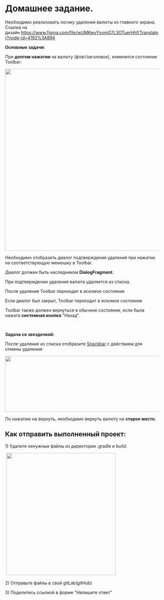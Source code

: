 <h1>Домашнее задание.</h1>

<p>Необходимо реализовать логику удаления валюты из главного экрана. Ссылка на дизайн&nbsp;<a href="https://www.figma.com/file/wUMKwvYvomG7L3OTuerHhf/Translator?node-id=4192%3A894" rel="noopener noreferrer nofollow">https://www.figma.com/file/wUMKwvYvomG7L3OTuerHhf/Translator?node-id=4192%3A894</a></p>

<p><strong>Основные задачи:</strong></p>

<p>При <strong>долгом нажатии</strong> на валюту (флаг/заголовок), изменится состояние Toolbar:</p>

<p style="text-align:center"><img alt="" height="594" name="Снимок экрана 2022-05-10 в 12.32.42.png" src="https://ucarecdn.com/8edcd7cc-de5b-46b0-8a2f-ec78147fefe6/" width="604" /></p>

<p>Необходимо отобразить диалог подтверждения удаления при нажатии на соответствующую менюшку в Toolbar.</p>

<p>Диалог должен быть наследником <strong>DialogFragment</strong>.</p>

<p>При подтверждении удаления валюта удаляется из списка.</p>

<p>После удаления Toolbar переходит в искомое состояние</p>

<p>Если диалог был закрыт,&nbsp;Toolbar переходит в искомое состояние</p>

<p>Toolbar также должен вернуться в обычное состояние, если была нажата <strong>системная кнопка</strong> &quot;Назад&quot;.</p>

<p>&nbsp;</p>

<p><strong>Задача со звездочкой:</strong></p>

<p>После удаление из списка отобразите <a href="https://developer.android.com/training/snackbar/action" rel="noopener noreferrer nofollow">Snackbar</a>&nbsp;с действием для отмены удаления:</p>

<p><img alt="" height="183" name="image.png" src="https://ucarecdn.com/36115664-f2f4-4f81-853b-ae8305581dbb/" width="1072" /></p>

<p>По нажатию на вернуть, необходимо вернуть валюту на <strong>старое место.</strong></p>

<h2>Как отправить выполненный проект:</h2>

<p>1) Удалите ненужные файлы из директории .gradle и build:</p>

<p>&nbsp;<img alt="" height="399" name="Снимок экрана 2022-03-17 в 17.19.19.png" src="https://ucarecdn.com/0499e2b3-4102-4f7a-8a53-6774a145947d/" width="358" /></p>

<p>2) Отправьте файлы в свой gitLab(gitHub)</p>

<p>3) Поделитесь ссылкой в форме &quot;Напишите ответ&quot;</p>


